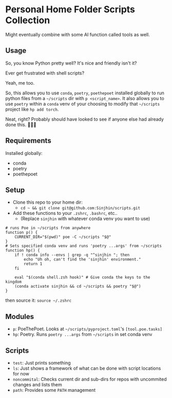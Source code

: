 # Personal Home Folder Scripts Collection
Might eventually combine with some AI function called tools as well.

## Usage
So, you know Python pretty well? It's nice and friendly isn't it?

Ever get frustrated with shell scripts?

Yeah, me too.

So, this allows you to use `conda`, `poetry`, `poethepoet` installed globally to run python files from a `~/scripts` dir with `p <script_name>`. It also allows you to use `poetry` within a `conda` venv of your choosing to modify that `~/scripts` project like `hp add torch`.

Neat, right?
Probably should have looked to see if anyone else had already done this.
🤷🏻‍♂️

## Requirements
Installed globally:
- conda
- poetry
- poethepoet

## Setup
- Clone this repo to your home dir:
  - `cd ~ && git clone git@github.com:Sinjhin/scripts.git`
- Add these functions to your `.zshrc`, `.bashrc`, etc..
  - (Replace `sinjhin` with whatever conda venv you want to use)
```shell
# runs Poe in ~/scripts from anywhere
function p() {
    CURRENT_DIR="$(pwd)" poe -C ~/scripts "$@"
}
# Sets specified conda venv and runs 'poetry ...args' from ~/scripts
function hp() {
    if ! conda info --envs | grep -q "^sinjhin "; then
        echo "Uh oh, can't find the 'sinjhin' environment."
        return 1
    fi

    eval "$(conda shell.zsh hook)" # Give conda the keys to the kingdom
    (conda activate sinjhin && cd ~/scripts && poetry "$@")
}
```
then source it: `source ~/.zshrc`

## Modules
- `p`: PoeThePoet. Looks at `~/scripts/pyproject.toml`'s `[tool.poe.tasks]`
- `hp`: Poetry. Runs `poetry ...args` from `~/scripts` in set conda venv

## Scripts
- `test`: Just prints something
- `ls`: Just shows a framework of what can be done with script locations for now
- `noncommital`: Checks current dir and sub-dirs for repos with uncommited changes and lists them
- `path`: Provides some `PATH` management
